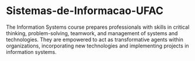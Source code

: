 # Sistemas-de-Informacao-UFAC
The Information Systems course prepares professionals with skills in critical thinking, problem-solving, teamwork, and management of systems and technologies. They are empowered to act as transformative agents within organizations, incorporating new technologies and implementing projects in information systems.
